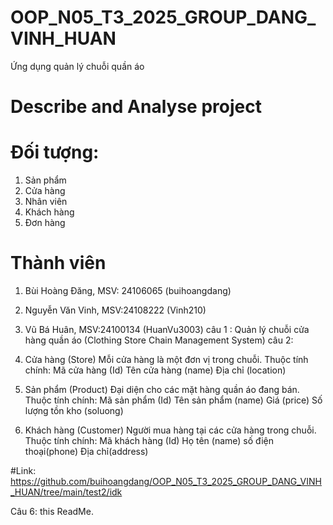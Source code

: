 # OOP_N05_T3_2025_GROUP_DANG_VINH_HUAN
Ứng dụng quản lý chuỗi quần áo 
# Describe and Analyse project
# Đối tượng:
1. Sản phẩm 
2. Cửa hàng 
3. Nhân viên 
4. Khách hàng 
5. Đơn hàng 
# Thành viên
1. Bùi Hoàng Đăng, MSV: 24106065 (buihoangdang)

2. Nguyễn Văn Vinh, MSV:24108222 (Vinh210)

3. Vũ Bá Huân, MSV:24100134 (HuanVu3003)
câu 1 :
Quản lý chuỗi cửa hàng quần áo (Clothing Store Chain Management System)
câu 2:
1. Cửa hàng (Store)
Mỗi cửa hàng là một đơn vị trong chuỗi.
Thuộc tính chính:
Mã cửa hàng (Id)
Tên cửa hàng (name)
Địa chỉ (location)
2. Sản phẩm (Product)
Đại diện cho các mặt hàng quần áo đang bán.
Thuộc tính chính:
Mã sản phẩm (Id)
Tên sản phẩm (name)
Giá (price)
Số lượng tồn kho (soluong)
3. Khách hàng (Customer)
Người mua hàng tại các cửa hàng trong chuỗi.
Thuộc tính chính:
Mã khách hàng (Id)
Họ tên (name)
số điện thoại(phone)
Địa chỉ(address)

#Link: https://github.com/buihoangdang/OOP_N05_T3_2025_GROUP_DANG_VINH_HUAN/tree/main/test2/idk

Câu 6: this ReadMe.
